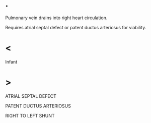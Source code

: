 # .

Pulmonary vein drains into right heart circulation.

Requires atrial septal defect or patent ductus arteriosus for viability.

# <

Infant

# >

ATRIAL SEPTAL DEFECT

PATENT DUCTUS ARTERIOSUS

RIGHT TO LEFT SHUNT
